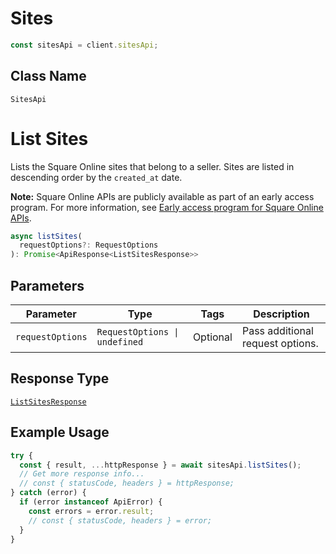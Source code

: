 # Sites

```ts
const sitesApi = client.sitesApi;
```

## Class Name

`SitesApi`


# List Sites

Lists the Square Online sites that belong to a seller. Sites are listed in descending order by the `created_at` date.

__Note:__ Square Online APIs are publicly available as part of an early access program. For more information, see [Early access program for Square Online APIs](https://developer.squareup.com/docs/online-api#early-access-program-for-square-online-apis).

```ts
async listSites(
  requestOptions?: RequestOptions
): Promise<ApiResponse<ListSitesResponse>>
```

## Parameters

| Parameter | Type | Tags | Description |
|  --- | --- | --- | --- |
| `requestOptions` | `RequestOptions \| undefined` | Optional | Pass additional request options. |

## Response Type

[`ListSitesResponse`](../../doc/models/list-sites-response.md)

## Example Usage

```ts
try {
  const { result, ...httpResponse } = await sitesApi.listSites();
  // Get more response info...
  // const { statusCode, headers } = httpResponse;
} catch (error) {
  if (error instanceof ApiError) {
    const errors = error.result;
    // const { statusCode, headers } = error;
  }
}
```

